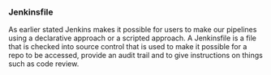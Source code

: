 ### Jenkinsfile
As earlier stated Jenkins makes it possible for users to make our pipelines using a declarative approach or a scripted approach. A Jenkinsfile is a file that is checked into source control that is used to make it possible for a repo to be accessed, provide an audit trail and to give instructions on things such as code review.